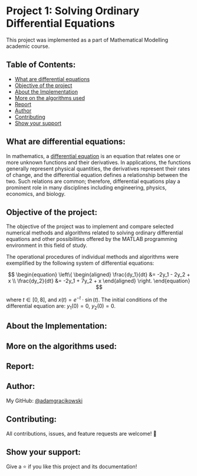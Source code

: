 # Project 1: Solving Ordinary Differential Equations

This project was implemented as a part of Mathematical Modelling academic course.

## Table of Contents:
- [What are differential equations](#what-are-differential-equations)
- [Objective of the project](#objective-of-the-project)
- [About the Implementation](#about-the-implementation)
- [More on the algorithms used](#more-on-the-algorithms-used)
- [Report](#report)
- [Author](#author)
- [Contributing](#contributing)
- [Show your support](#show-your-support)

## What are differential equations:

In mathematics, a [differential equation](https://en.wikipedia.org/wiki/Differential_equation) is an equation that relates one or more unknown functions and their derivatives. In applications, the functions generally represent physical quantities, the derivatives represent their rates of change, and the differential equation defines a relationship between the two. Such relations are common; therefore, differential equations play a prominent role in many disciplines including engineering, physics, economics, and biology.

## Objective of the project:

The objective of the project was to implement and compare selected numerical methods and algorithms related to solving ordinary differential equations and other possibilities offered by the MATLAB programming environment in this field of study.

The operational procedures of individual methods and algorithms were exemplified by the following system of differential equations:

$$
\begin{equation}
\left\{
\begin{aligned}
    \frac{dy_1}{dt} &= -2y_1 - 2y_2 + x \\
    \frac{dy_2}{dt} &= -2y_1 + 7y_2 + x
\end{aligned}
\right.
\end{equation}
$$

where $t \in [0, 8]$, and $x(t) = e^{-t} \cdot \sin(t)$. The initial conditions of the differential equation are: $y_1(0) = 0$, $y_2(0) = 0$.

## About the Implementation:

## More on the algorithms used:

## Report:

## Author:

My GitHub: [@adamgracikowski](https://github.com/adamgracikowski)

## Contributing:

All contributions, issues, and feature requests are welcome! 🤝

## Show your support:

Give a ⭐️ if you like this project and its documentation!
